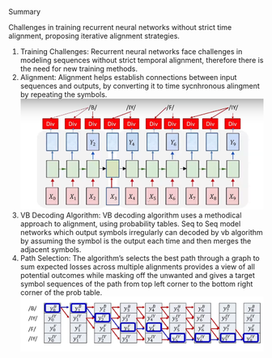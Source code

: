 Summary

Challenges in training recurrent neural networks without strict time alignment, proposing iterative alignment strategies.

1. Training Challenges: Recurrent neural networks face challenges in modeling sequences without strict temporal alignment, therefore there is the need for new training methods.
1. Alignment: Alignment helps establish connections between input sequences and outputs, by converting it to time sycnhronous alingment by repeating the symbols.
![alt text](images/15_image.png)
1. VB Decoding Algorithm: VB decoding algorithm uses a methodical approach to alignment, using probability tables. Seq to Seq model networks which output symbols irregularly can decoded by vb algorithm by assuming the symbol is the output each time and then merges the adjacent symbols.
1. Path Selection: The algorithm’s selects the best path through a graph to sum expected losses across multiple alignments provides a view of all potential outcomes while masking off the unwanted and gives a target symbol sequences of the path from top left corner to the bottom right corner of the prob table.
![alt text](images/15_image-1.png)
